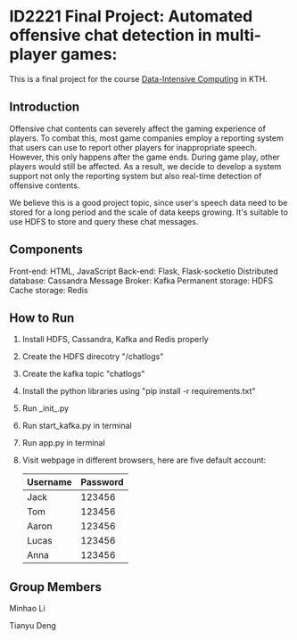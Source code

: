 # ID2221 Final Project: Automated offensive chat detection in multi-player games: 

This is a final project for the course [Data-Intensive Computing](https://www.kth.se/student/kurser/kurs/ID2221?l=en) in KTH.

## Introduction

Offensive chat contents can severely affect the gaming experience of players. To combat this, most game companies employ a reporting system that users can use to report other players for inappropriate speech. However, this only happens after the game ends. During game play, other players would still be affected. As a result, we decide to develop a system support not only the reporting system but also real-time detection of offensive contents. 

We believe this is a good project topic, since user's speech data need to be stored for a long period and the scale of data keeps growing. It's suitable to use HDFS to store and query these chat messages. 

## Components

Front-end: HTML,  JavaScript
Back-end: Flask, Flask-socketio
Distributed database: Cassandra
Message Broker: Kafka
Permanent storage: HDFS
Cache storage: Redis

## How to Run

1. Install HDFS, Cassandra, Kafka and Redis properly

2. Create the HDFS direcotry "/chatlogs"

3. Create the kafka topic "chatlogs"

4. Install the python libraries using "pip install -r requirements.txt"

5. Run \_init\_.py

6. Run start_kafka.py in terminal

7. Run app.py in terminal

8. Visit webpage in different browsers, here are five default account:

   | Username | Password |
   | -------- | -------- |
   | Jack     | 123456   |
   | Tom      | 123456   |
   | Aaron    | 123456   |
   | Lucas    | 123456   |
   | Anna     | 123456   |

## Group Members

Minhao Li

Tianyu Deng